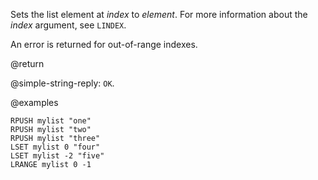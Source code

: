 Sets the list element at _index_ to _element_.
For more information about the _index_ argument, see `LINDEX`.

An error is returned for out-of-range indexes.

@return

@simple-string-reply: `OK`.

@examples

```cli
RPUSH mylist "one"
RPUSH mylist "two"
RPUSH mylist "three"
LSET mylist 0 "four"
LSET mylist -2 "five"
LRANGE mylist 0 -1
```
